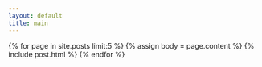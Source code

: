 ```yaml
---
layout: default
title: main
---
```

{% for page in site.posts limit:5 %}
{% assign body = page.content %}
{% include post.html %}
{% endfor %}
